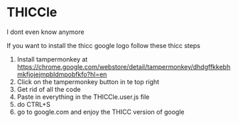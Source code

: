 # THICCle
I dont even know anymore

If you want to install the thicc google logo follow these thicc steps

1. Install tampermonkey at https://chrome.google.com/webstore/detail/tampermonkey/dhdgffkkebhmkfjojejmpbldmpobfkfo?hl=en
2. Click on the tampermonkey button in te top right
3. Get rid of all the code
4. Paste in everything in the THICCle.user.js file
5. do CTRL+S
6. go to google.com and enjoy the THICC version of google
